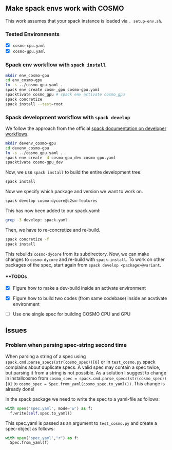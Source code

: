 ## Make spack envs work with COSMO

This work assumes that your spack instance is loaded via `. setup-env.sh`.

### **Tested Environments**

- [x] `cosmo-cpu.yaml`
- [x] `cosmo-gpu.yaml`

### Spack env workflow with `spack install`
```bash
mkdir env_cosmo-gpu
cd env_cosmo-gpu
ln -s ../cosmo-gpu.yaml .
spack env create cosm-_gpu cosmo-gpu.yaml
spacktivate cosmo_gpu # spack env activate cosmo_gpu
spack concretize
spack install --test=root
```

### Spack development workflow with `spack develop`

We follow the approach from the official [spack documentation on developer workflows](https://spack-tutorial.readthedocs.io/en/latest/tutorial_developer_workflows.html).

```bash
mkdir devenv_cosmo-gpu
cd devenv_cosmo-gpu
ln -s ../cosmo_gpu.yaml .
spack env create -d cosmo-gpu_dev cosmo-gpu.yaml
spacktivate cosmo-gpu_dev
```

Now, we use `spack install` to build the entire development tree:

```bash
spack install
```

Now we specify which package and version we want to work on.

```bash
spack develop cosmo-dycore@c2sm-features
```

This has now been added to our spack.yaml:
```bash
grep -3 develop: spack.yaml
```

Then, we have to re-concretize and re-build.

```bash
spack concretize -f
spack install
```

This rebuilds `cosmo-dycore` from its subdirectory. Now, we can make changes to `cosmo-dycore`
and re-build with `spack-install`. To work on other packages of the spec, start again from
`spack develop <package>@variant`.

#### **TODOs

- [x] Figure how to make a dev-build inside an activate environment
- [x] Figure how to build two codes (from same codebase) inside an acvtivate environment
- [ ] Use one single spec for building COSMO CPU and GPU


## Issues

### Problem when parsing spec-string second time

When parsing a string of a spec using `spack.cmd.parse_specs(str(cosmo_spec))[0]` or
in `test_cosmo.py` spack complains about duplicate specs.
A valid spec may contain a spec twice, but parsing it from a string is not possible.
As a solution I suggest to change in installcosmo from
`cosmo_spec = spack.cmd.parse_specs(str(cosmo_spec))[0]` to `cosmo_spec = Spec.from_yaml(cosmo_spec.to_yaml())`.
This change is already done!

In the spack package we need to write the spec to a yaml-file as follows:
```python
with open('spec.yaml', mode='w') as f:
  f.write(self.spec.to_yaml()
```
This spec.yaml is passed as an argument to `test_cosmo.py` and create a spec-object as follows:
```python
with open('spec.yaml',"r") as f:
  Spec.from_yaml(f)
```
